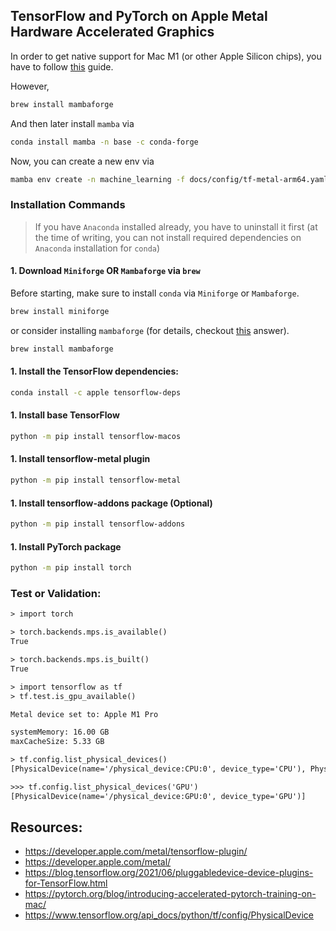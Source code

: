 ## TensorFlow and PyTorch on Apple Metal Hardware Accelerated Graphics

In order to get native support for Mac M1 (or other Apple Silicon chips), you have to follow [this](https://developer.apple.com/metal/tensorflow-plugin/) guide.


However, 

```bash
brew install mambaforge
```

And then later install `mamba` via

```bash
conda install mamba -n base -c conda-forge
```

Now, you can create a new env via

```bash
mamba env create -n machine_learning -f docs/config/tf-metal-arm64.yaml
```




### Installation Commands

> If you have `Anaconda` installed already, you have to uninstall it first (at the time of writing, you can not install required dependencies on `Anaconda` installation for `conda`)
#### 1. Download `Miniforge` OR `Mambaforge` via `brew`

Before starting, make sure to install `conda` via `Miniforge` or `Mambaforge`. 

```bash
brew install miniforge
```

or consider installing `mambaforge` (for details, checkout [this](https://stackoverflow.com/a/72970797/6390175) answer).

```bash
brew install mambaforge
```

#### 1. Install the TensorFlow dependencies:

```bash
conda install -c apple tensorflow-deps
```

#### 1. Install base TensorFlow

```bash
python -m pip install tensorflow-macos
```

#### 1. Install tensorflow-metal plugin

```bash
python -m pip install tensorflow-metal
```

#### 1. Install tensorflow-addons package (Optional)

```bash
python -m pip install tensorflow-addons
```

#### 1. Install PyTorch package

```bash
python -m pip install torch
```

### Test or Validation:

```txt
> import torch

> torch.backends.mps.is_available()
True

> torch.backends.mps.is_built()
True

> import tensorflow as tf
> tf.test.is_gpu_available()

Metal device set to: Apple M1 Pro

systemMemory: 16.00 GB
maxCacheSize: 5.33 GB

> tf.config.list_physical_devices()
[PhysicalDevice(name='/physical_device:CPU:0', device_type='CPU'), PhysicalDevice(name='/physical_device:GPU:0', device_type='GPU')]

>>> tf.config.list_physical_devices('GPU')
[PhysicalDevice(name='/physical_device:GPU:0', device_type='GPU')]

```

## Resources:

- https://developer.apple.com/metal/tensorflow-plugin/
- https://developer.apple.com/metal/
- https://blog.tensorflow.org/2021/06/pluggabledevice-device-plugins-for-TensorFlow.html
- https://pytorch.org/blog/introducing-accelerated-pytorch-training-on-mac/
- https://www.tensorflow.org/api_docs/python/tf/config/PhysicalDevice